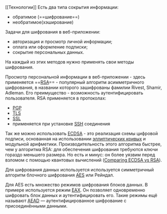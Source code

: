 [[Технологии]]
Есть два типа сокрытия информации:
 - обратимое (==шифрование==)
 - необратимое(хэширование)

Задачи для шифрования в веб-приложении:
 - авторизация и просмотр личной информации;
 - оплата или оформление подписки;
 - сокрытие персональных данных.

На каждый из этих методов нужно применять свои методы шифрования.

Просмотр персональной информации в веб-приложении - здесь применяется ==[RSA](https://ru.wikipedia.org/wiki/RSA)== - популярный алгоритм асимметричного шифрования, в названии которого зашифрованы фамилии Rivest, Shamir, Adleman. Его преимущество - возможность аутентифицировать пользователя. RSA применяется в протоколах:
 - [PGP](https://ru.wikipedia.org/wiki/PGP)
 - [TLS](https://ru.wikipedia.org/wiki/TLS)
 - [SSL](https://ru.wikipedia.org/wiki/SSL)
 - применяется при установке [SSH](https://ru.wikipedia.org/wiki/SSH) соединения

Так же можно использовать [ECDSA](https://ru.wikipedia.org/wiki/ECDSA) - это реализация схемы цифровой подписи, основанная на использовании [эллиптических кривых](https://ru.wikipedia.org/wiki/%D0%AD%D0%BB%D0%BB%D0%B8%D0%BF%D1%82%D0%B8%D1%87%D0%B5%D1%81%D0%BA%D0%B0%D1%8F_%D0%BA%D1%80%D0%B8%D0%BF%D1%82%D0%BE%D0%B3%D1%80%D0%B0%D1%84%D0%B8%D1%8F) и модульной арифметики. Производительность этого алгоритма быстрее, чем у алгоритма RSA: для обеспечения шифрования требуются ключи гораздо меньшего размера. Но есть и минус: он более уязвим перед взломом с помощью квантовых вычислений ([Comparing ECDSA vs RSA](https://www.ssl.com/article/comparing-ecdsa-vs-rsa/)).

Для шифрования данных используется используется симметричный алгоритм блочного шифрования [AES](https://ru.wikipedia.org/wiki/Advanced_Encryption_Standard) или Рейндал. 

Для AES есть множество режимов шифрования блоков данных. В примере используется режим [EAX](https://pycryptodome.readthedocs.io/en/latest/src/cipher/modern.html#eax-mode). Он позволяет одновременно шифровать блок данных и аутентифицировать его. Такие режимы ещё называют [AEAD](https://ru.wikipedia.org/wiki/AEAD-%D1%80%D0%B5%D0%B6%D0%B8%D0%BC_%D0%B1%D0%BB%D0%BE%D1%87%D0%BD%D0%BE%D0%B3%D0%BE_%D1%88%D0%B8%D1%84%D1%80%D0%BE%D0%B2%D0%B0%D0%BD%D0%B8%D1%8F) — аутентифицированное шифрование с присоединёнными данными.


